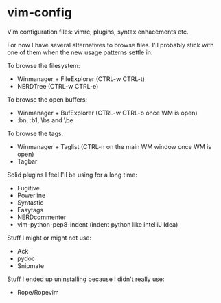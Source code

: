 vim-config
==========

Vim configuration files: vimrc, plugins, syntax enhacements etc.

For now I have several alternatives to browse files. I'll probably stick with
one of them when the new usage patterns settle in. 

To browse the filesystem:
 - Winmanager + FileExplorer (CTRL-w CTRL-t)
 - NERDTree (CTRL-w CTRL-e)

To browse the open buffers:
 - Winmanager + BufExplorer (CTRL-w CTRL-b once WM is open)
 - :bn, :b1, \bs and \be

To browse the tags:
 - Winmanager + Taglist (CTRL-n on the main WM window once WM is open)
 - Tagbar

Solid plugins I feel I'll be using for a long time:
 - Fugitive
 - Powerline
 - Syntastic
 - Easytags
 - NERDcommenter
 - vim-python-pep8-indent (indent python like intelliJ Idea)

Stuff I might or might not use:
 - Ack
 - pydoc
 - Snipmate

Stuff I ended up uninstalling because I didn't really use:
 - Rope/Ropevim

